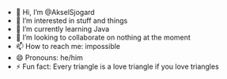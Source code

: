 - 👋 Hi, I’m @AkselSjogard
- 👀 I’m interested in stuff and things
- 🌱 I’m currently learning Java
- 💞️ I’m looking to collaborate on nothing at the moment
- 📫 How to reach me: impossible
- 😄 Pronouns: he/him
- ⚡ Fun fact: Every triangle is a love triangle if you love triangles

<!---
AkselSjogard/AkselSjogard is a ✨ special ✨ repository because its `README.md` (this file) appears on your GitHub profile.
You can click the Preview link to take a look at your changes.
--->
